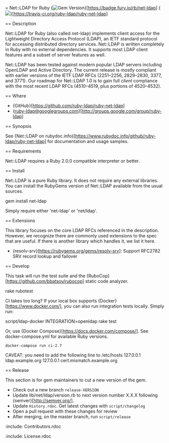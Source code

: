 = Net::LDAP for Ruby 
{<img src="https://badge.fury.io/rb/net-ldap.svg" alt="Gem Version" />}[https://badge.fury.io/rb/net-ldap]
{<img src="https://travis-ci.org/ruby-ldap/ruby-net-ldap.svg" />}[https://travis-ci.org/ruby-ldap/ruby-net-ldap]

== Description

Net::LDAP for Ruby (also called net-ldap) implements client access for the
Lightweight Directory Access Protocol (LDAP), an IETF standard protocol for
accessing distributed directory services. Net::LDAP is written completely in
Ruby with no external dependencies. It supports most LDAP client features and a
subset of server features as well.

Net::LDAP has been tested against modern popular LDAP servers including
OpenLDAP and Active Directory. The current release is mostly compliant with
earlier versions of the IETF LDAP RFCs (2251–2256, 2829–2830, 3377, and 3771).
Our roadmap for Net::LDAP 1.0 is to gain full <em>client</em> compliance with
the most recent LDAP RFCs (4510–4519, plus portions of 4520–4532).

== Where

* {GitHub}[https://github.com/ruby-ldap/ruby-net-ldap]
* {ruby-ldap@googlegroups.com}[http://groups.google.com/group/ruby-ldap]

== Synopsis

See {Net::LDAP on rubydoc.info}[https://www.rubydoc.info/github/ruby-ldap/ruby-net-ldap] for documentation and usage samples.

== Requirements

Net::LDAP requires a Ruby 2.0.0 compatible interpreter or better.

== Install

Net::LDAP is a pure Ruby library. It does not require any external libraries.
You can install the RubyGems version of Net::LDAP available from the usual
sources.

  gem install net-ldap

Simply require either 'net-ldap' or 'net/ldap'.

== Extensions

This library focuses on the core LDAP RFCs referenced in the description.
However, we recognize there are commonly used extensions to the spec that are
useful. If there is another library which handles it, we list it here.

* {resolv-srv}[https://rubygems.org/gems/resolv-srv]: Support RFC2782 SRV record lookup and failover

== Develop

This task will run the test suite and the
{RuboCop}[https://github.com/bbatsov/rubocop] static code analyzer.

  rake rubotest

CI takes too long? If your local box supports
{Docker}[https://www.docker.com/], you can also run integration tests locally.
Simply run:

  script/ldap-docker
  INTEGRATION=openldap rake test
  
Or, use {Docker Compose}[https://docs.docker.com/compose/]. See docker-compose.yml for available Ruby versions.

    docker-compose run ci-2.7

CAVEAT: you need to add the following line to /etc/hosts
    127.0.0.1 ldap.example.org
    127.0.0.1 cert.mismatch.example.org

== Release

This section is for gem maintainers to cut a new version of the gem.

* Check out a new branch `release-VERSION`
* Update lib/net/ldap/version.rb to next version number X.X.X following {semver}[http://semver.org/].
* Update `History.rdoc`. Get latest changes with `script/changelog`
* Open a pull request with these changes for review
* After merging, on the master branch, run `script/release`

:include: Contributors.rdoc

:include: License.rdoc
